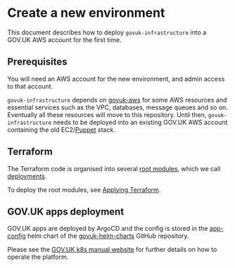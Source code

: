 # Create a new environment

This document describes how to deploy `govuk-infrastructure` into a GOV.UK AWS
account for the first time.

## Prerequisites

You will need an AWS account for the new environment, and admin access to that
account.

`govuk-infrastructure` depends on [govuk-aws] for some AWS resources and
essential services such as the VPC, databases, message queues and so on.
Eventually all these resources will move to this repository. Until then,
`govuk-infrastructure` needs to be deployed into an existing GOV.UK AWS account
containing the old EC2/[Puppet][govuk-puppet] stack.

[govuk-aws]: https://github.com/alphagov/govuk-aws
[govuk-puppet]: https://github.com/alphagov/govuk-puppet

## Terraform

The Terraform code is organised into several [root
modules](https://www.terraform.io/docs/language/modules/#the-root-module),
which we call [deployments](../terraform/deployments).

To deploy the root modules, see [Applying Terraform](../terraform/docs/applying-terraform.md).

## GOV.UK apps deployment

GOV.UK apps are deployed by ArgoCD and the config is stored in the
[app-config](https://github.com/alphagov/govuk-helm-charts/tree/main/charts/app-config)
helm chart of the [govuk-helm-charts] GitHub repository.

Please see the [GOV.UK k8s manual website](https://govuk-k8s-user-docs.publishing.service.gov.uk/)
for further details on how to operate the platform.

[govuk-helm-charts]: https://github.com/alphagov/govuk-helm-charts
